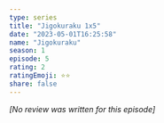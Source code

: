 ```yaml
---
type: series
title: "Jigokuraku 1x5"
date: "2023-05-01T16:25:58"
name: "Jigokuraku"
season: 1
episode: 5
rating: 2
ratingEmoji: ⭐️⭐️
share: false
---
```


_[No review was written for this episode]_
